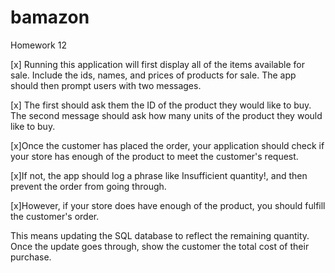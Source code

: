 # bamazon
Homework 12

[x] Running this application will first display all of the items available for sale. Include the ids, names, and prices of products for sale.
The app should then prompt users with two messages.



[x] The first should ask them the ID of the product they would like to buy.
The second message should ask how many units of the product they would like to buy.



[x]Once the customer has placed the order, your application should check if your store has enough of the product to meet the customer's request.



[x]If not, the app should log a phrase like Insufficient quantity!, and then prevent the order from going through.



[x]However, if your store does have enough of the product, you should fulfill the customer's order.


 This means updating the SQL database to reflect the remaining quantity.
Once the update goes through, show the customer the total cost of their purchase.